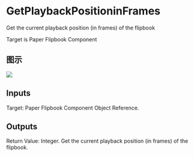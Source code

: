 # GetPlaybackPositioninFrames

Get the current playback position (in frames) of the flipbook

Target is Paper Flipbook Component

## 图示

![]($-20221218-18233452.png)

## Inputs

Target: Paper Flipbook Component Object Reference.  

## Outputs

Return Value: Integer. Get the current playback position (in frames) of the flipbook.

